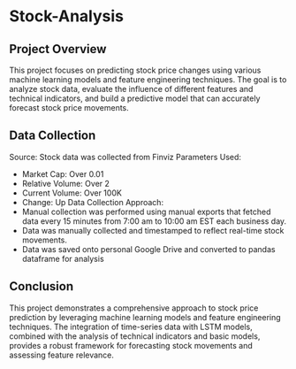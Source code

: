 # Stock-Analysis

## Project Overview
This project focuses on predicting stock price changes using various machine learning models and feature engineering techniques. The goal is to analyze stock data, evaluate the influence of different features and technical indicators, and build a predictive model that can accurately forecast stock price movements.


## Data Collection
Source: Stock data was collected from Finviz
Parameters Used:
- Market Cap: Over 0.01
- Relative Volume: Over 2
- Current Volume: Over 100K
- Change: Up
Data Collection Approach:
- Manual collection was performed using manual exports that fetched data every 15 minutes from 7:00 am to 10:00 am EST each business day.
- Data was manually collected and timestamped to reflect real-time stock movements.
- Data was saved onto personal Google Drive and converted to pandas dataframe for analysis

## Conclusion
This project demonstrates a comprehensive approach to stock price prediction by leveraging machine learning models and feature engineering techniques. The integration of time-series data with LSTM models, combined with the analysis of technical indicators and basic models, provides a robust framework for forecasting stock movements and assessing feature relevance.
